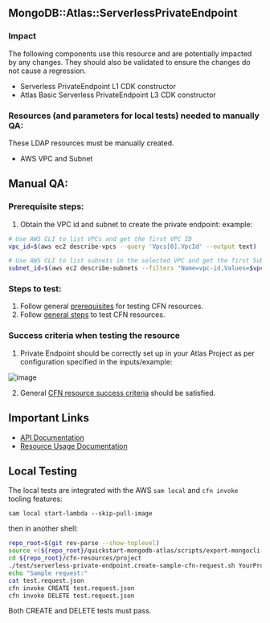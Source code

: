 ## MongoDB::Atlas::ServerlessPrivateEndpoint

### Impact
The following components use this resource and are potentially impacted by any changes. They should also be validated to ensure the changes do not cause a regression.
- Serverless PrivateEndpoint L1 CDK constructor
- Atlas Basic Serverless PrivateEndpoint L3 CDK constructor

### Resources (and parameters for local tests) needed to manually QA:
These LDAP resources must be manually created.
- AWS VPC and Subnet

## Manual QA:

### Prerequisite steps:
1. Obtain the VPC id and subnet to create the private endpoint:
   example:
```bash
# Use AWS CLI to list VPCs and get the first VPC ID
vpc_id=$(aws ec2 describe-vpcs --query 'Vpcs[0].VpcId' --output text)

# Use AWS CLI to list subnets in the selected VPC and get the first Subnet ID
subnet_id=$(aws ec2 describe-subnets --filters "Name=vpc-id,Values=$vpc_id" --query 'Subnets[0].SubnetId' --output text)
```

### Steps to test:
1. Follow general [prerequisites](../../../TESTING.md#prerequisites) for testing CFN resources.
2. Follow [general steps](../../../TESTING.md#steps) to test CFN resources.

### Success criteria when testing the resource
1. Private Endpoint should be correctly set up in your Atlas Project as per configuration specified in the inputs/example:   

![image](https://user-images.githubusercontent.com/122359335/227300711-ca08e118-8718-4285-a975-8ec4e01899f9.png)

2. General [CFN resource success criteria](../../../TESTING.md#success-criteria-when-testing-the-resource) should be satisfied.

## Important Links
- [API Documentation](https://www.mongodb.com/docs/api/doc/atlas-admin-api-v2/group/endpoint-serverless-private-endpoints)
- [Resource Usage Documentation](https://www.mongodb.com/docs/atlas/security-serverless-private-endpoint/)

## Local Testing

The local tests are integrated with the AWS `sam local` and `cfn invoke` tooling features:

```
sam local start-lambda --skip-pull-image
```
then in another shell:
```bash
repo_root=$(git rev-parse --show-toplevel)
source <(${repo_root}/quickstart-mongodb-atlas/scripts/export-mongocli-config.py)
cd ${repo_root}/cfn-resources/project
./test/serverless-private-endpoint.create-sample-cfn-request.sh YourProjectName YourInstanceName VpcId SubnetId > test.request.json 
echo "Sample request:"
cat test.request.json
cfn invoke CREATE test.request.json 
cfn invoke DELETE test.request.json 
```

Both CREATE and DELETE tests must pass.
